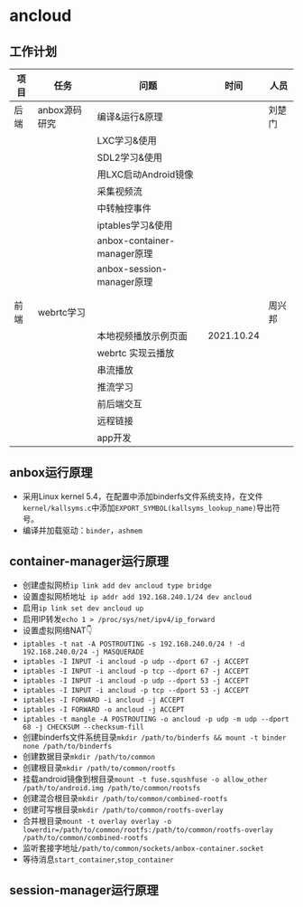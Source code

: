 # ancloud

## 工作计划

| 项目 | 任务          | 问题                 | 时间 | 人员   |
| ---- | ------------- | -------------------- | ---- | ------ |
| 后端 | anbox源码研究 | 编译&运行&原理       |      | 刘楚门 |
|      |               | LXC学习&使用         |      |        |
|      |               | SDL2学习&使用        |      |        |
|      |               | 用LXC启动Android镜像 |      |        |
|      |               | 采集视频流           |      |        |
|      |               | 中转触控事件         |      |        |
|      |               | iptables学习&使用    |      |        |
| |  | anbox-container-manager原理 | | |
| | | anbox-session-manager原理 | | |
| | |  | | |
| | | | | |
| 前端 |    webrtc学习  |                |      |     周兴邦   |
|      |               | 本地视频播放示例页面  |   2021.10.24   |        |
|      |               |  webrtc 实现云播放   |      |        |
|      |               |  串流播放            |      |        |
|      |               |  推流学习            |      |        |
|      |               |  前后端交互          |      |        |
|      |               |  远程链接            |      |        |
|      |               |  app开发             |      |        |

## anbox运行原理

- 采用Linux kernel 5.4，在配置中添加binderfs文件系统支持，在文件`kernel/kallsyms.c`中添加`EXPORT_SYMBOL(kallsyms_lookup_name)`导出符号。
- 编译并加载驱动：`binder`，`ashmem`

## container-manager运行原理

- 创建虚拟网桥`ip link add dev ancloud type bridge`
- 设置虚拟网桥地址` ip addr add 192.168.240.1/24 dev ancloud`
- 启用`ip link set dev ancloud up`
- 启用IP转发`echo 1 > /proc/sys/net/ipv4/ip_forward`
- 设置虚拟网络NAT👇
- `iptables -t nat -A POSTROUTING -s 192.168.240.0/24 ! -d 192.168.240.0/24 -j MASQUERADE`
- `iptables -I INPUT -i ancloud -p udp --dport 67 -j ACCEPT`
- `iptables -I INPUT -i ancloud -p tcp --dport 67 -j ACCEPT`
- `iptables -I INPUT -i ancloud -p udp --dport 53 -j ACCEPT`
- `iptables -I INPUT -i ancloud -p tcp --dport 53 -j ACCEPT`
- `iptables -I FORWARD -i ancloud -j ACCEPT`
- `iptables -I FORWARD -o ancloud -j ACCEPT`
- `iptables -t mangle -A POSTROUTING -o ancloud -p udp -m udp --dport 68 -j CHECKSUM --checksum-fill`
- 创建binderfs文件系统目录`mkdir /path/to/binderfs && mount -t binder none /path/to/binderfs`
- 创建数据目录`mkdir /path/to/common`
- 创建根目录`mkdir /path/to/common/rootfs`
- 挂载android镜像到根目录`mount -t fuse.squshfuse -o allow_other /path/to/android.img /path/to/common/rootsfs`
- 创建混合根目录`mkdir /path/to/common/combined-rootfs`
- 创建可写根目录`mkdir /path/to/common/rootfs-overlay`
- 合并根目录`mount -t overlay overlay -o lowerdir=/path/to/common/rootfs:/path/to/common/rootfs-overlay /path/to/common/combined-rootfs`
- 监听套接字地址`/path/to/common/sockets/anbox-container.socket`
- 等待消息`start_container`,`stop_container`

## session-manager运行原理

